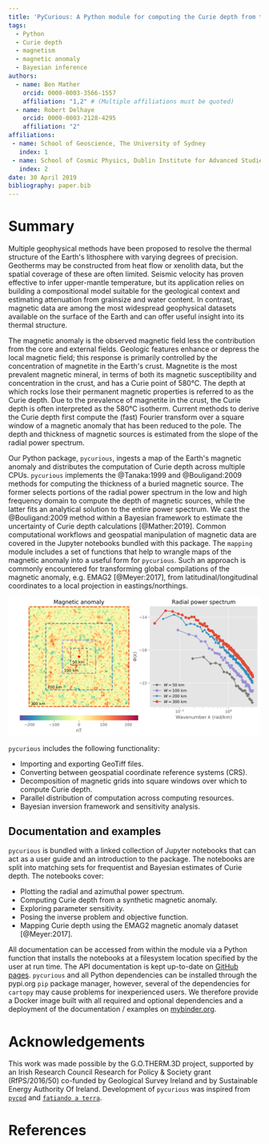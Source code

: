 ```yaml
---
title: 'PyCurious: A Python module for computing the Curie depth from the magnetic anomaly.'
tags:
  - Python
  - Curie depth
  - magnetism
  - magnetic anomaly
  - Bayesian inference
authors:
  - name: Ben Mather
    orcid: 0000-0003-3566-1557
    affiliation: "1,2" # (Multiple affiliations must be quoted)
  - name: Robert Delhaye
    orcid: 0000-0003-2128-4295
    affiliation: "2"
affiliations:
 - name: School of Geoscience, The University of Sydney
   index: 1
 - name: School of Cosmic Physics, Dublin Institute for Advanced Studies
   index: 2
date: 30 April 2019
bibliography: paper.bib
---
```


# Summary

Multiple geophysical methods have been proposed to resolve the thermal structure of the Earth's lithosphere with varying degrees of precision.
Geotherms may be constructed from heat flow or xenolith data, but the spatial coverage of these are often limited.
Seismic velocity has proven effective to infer upper-mantle temperature, but its application relies on building a compositional model suitable for the geological context and estimating attenuation from grainsize and water content.
In contrast, magnetic data are among the most widespread geophysical datasets available on the surface of the Earth and can offer useful insight into its thermal structure. 

The magnetic anomaly is the observed magnetic field less the contribution from the core and external fields.
Geologic features enhance or depress the local magnetic field; this response is primarily controlled by the concentration of magnetite in the Earth's crust.
Magnetite is the most prevalent magnetic mineral, in terms of both its magnetic susceptibility and concentration in the crust, and has a Curie point of 580°C.
The depth at which rocks lose their permanent magnetic properties is referred to as the Curie depth.
Due to the prevalence of magnetite in the crust, the Curie depth is often interpreted as the 580°C isotherm.
Current methods to derive the Curie depth first compute the (fast) Fourier transform over a square window of a magnetic anomaly that has been reduced to the pole.
The depth and thickness of magnetic sources is estimated from the slope of the radial power spectrum.

Our Python package, `pycurious`, ingests a map of the Earth's magnetic anomaly and distributes the computation of Curie depth across multiple CPUs.
`pycurious` implements the @Tanaka:1999 and @Bouligand:2009 methods for computing the thickness of a buried magnetic source.
The former selects portions of the radial power spectrum in the low and high frequency domain to compute the depth of magnetic sources, while the latter fits an analytical solution to the entire power spectrum.
We cast the @Bouligand:2009 method within a Bayesian framework to estimate the uncertainty of Curie depth calculations [@Mather:2019].
Common computational workflows and geospatial manipulation of magnetic data are covered in the Jupyter notebooks bundled with this package.
The `mapping` module includes a set of functions that help to wrangle maps of the magnetic anomaly into a useful form for `pycurious`.
Such an approach is commonly encountered for transforming global compilations of the magnetic anomaly, e.g. EMAG2 [@Meyer:2017], from latitudinal/longitudinal coordinates to a local projection in eastings/northings.

![Radial power spectra (right) computed from different sized windows of a synthetic magnetic anomaly (left) using `pycurious`.](figure.png)

`pycurious` includes the following functionality:

- Importing and exporting GeoTiff files.
- Converting between geospatial coordinate reference systems (CRS).
- Decomposition of magnetic grids into square windows over which to compute Curie depth.
- Parallel distribution of computation across computing resources.
- Bayesian inversion framework and sensitivity analysis.


## Documentation and examples

`pycurious` is bundled with a linked collection of Jupyter notebooks that can act as a user guide and an introduction to the package.
The notebooks are split into matching sets for frequentist and Bayesian estimates of Curie depth.
The notebooks cover:

- Plotting the radial and azimuthal power spectrum.
- Computing Curie depth from a synthetic magnetic anomaly.
- Exploring parameter sensitivity.
- Posing the inverse problem and objective function.
- Mapping Curie depth using the EMAG2 magnetic anomaly dataset [@Meyer:2017].

All documentation can be accessed from within the module via a Python function that installs the notebooks at a filesystem location specified by the user at run time.
The API documentation is kept up-to-date on [GitHub pages](https://brmather.github.io/pycurious/).
`pycurious` and all Python dependencies can be installed through the pypi.org `pip` package manager, however, several of the dependencies for `cartopy` may cause problems for inexperienced users.
We therefore provide a Docker image built with all required and optional dependencies and a deployment of the documentation / examples on [mybinder.org](https://mybinder.org/v2/gh/brmather/pycurious/binder?filepath=Notebooks%2F0-StartHere.ipynb).


# Acknowledgements

This work was made possible by the G.O.THERM.3D project, supported by an Irish Research Council Research for Policy & Society grant (RfPS/2016/50) co-funded by Geological Survey Ireland and by Sustainable Energy Authority Of Ireland.
Development of `pycurious` was inspired from [`pycpd`](https://github.com/groupeLIAMG/pycpd) and [`fatiando a terra`](https://github.com/fatiando/fatiando).


# References
